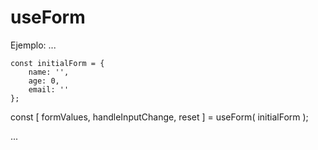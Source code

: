 # useForm 

Ejemplo: 
...

    const initialForm = {
        name: '',
        age: 0,
        email: ''
    };

   const [ formValues, handleInputChange, reset ] = useForm( initialForm );  

...    